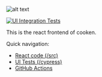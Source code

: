 ![alt text](https://cdn.discordapp.com/attachments/761130855052869632/761167946151362570/cooken_logo.png)

[![UI Integration Tests](https://github.com/kuscu0/cooken/actions/workflows/uiTests.yml/badge.svg)](https://github.com/kuscu0/cooken/actions/workflows/uiTests.yml)

This is the react frontend of cooken.

Quick navigation:

- [React code (/src)](/src)
- [UI Tests (/cypress)](/src)
- [GitHub Actions](https://github.com/kuscu0/cooken/actions/workflows/uiTests.yml)

